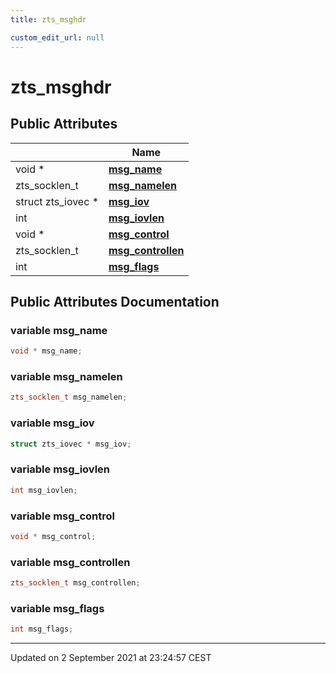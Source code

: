 ```yaml
---
title: zts_msghdr

custom_edit_url: null
---
```


# zts_msghdr



## Public Attributes

|                | Name           |
| -------------- | -------------- |
| void * | **[msg_name](/autogen/libzt/classes/structzts__msghdr.md#variable-msg_name)**  |
| zts_socklen_t | **[msg_namelen](/autogen/libzt/classes/structzts__msghdr.md#variable-msg_namelen)**  |
| struct zts_iovec * | **[msg_iov](/autogen/libzt/classes/structzts__msghdr.md#variable-msg_iov)**  |
| int | **[msg_iovlen](/autogen/libzt/classes/structzts__msghdr.md#variable-msg_iovlen)**  |
| void * | **[msg_control](/autogen/libzt/classes/structzts__msghdr.md#variable-msg_control)**  |
| zts_socklen_t | **[msg_controllen](/autogen/libzt/classes/structzts__msghdr.md#variable-msg_controllen)**  |
| int | **[msg_flags](/autogen/libzt/classes/structzts__msghdr.md#variable-msg_flags)**  |

## Public Attributes Documentation

### variable msg_name

```cpp
void * msg_name;
```


### variable msg_namelen

```cpp
zts_socklen_t msg_namelen;
```


### variable msg_iov

```cpp
struct zts_iovec * msg_iov;
```


### variable msg_iovlen

```cpp
int msg_iovlen;
```


### variable msg_control

```cpp
void * msg_control;
```


### variable msg_controllen

```cpp
zts_socklen_t msg_controllen;
```


### variable msg_flags

```cpp
int msg_flags;
```


-------------------------------

Updated on  2 September 2021 at 23:24:57 CEST